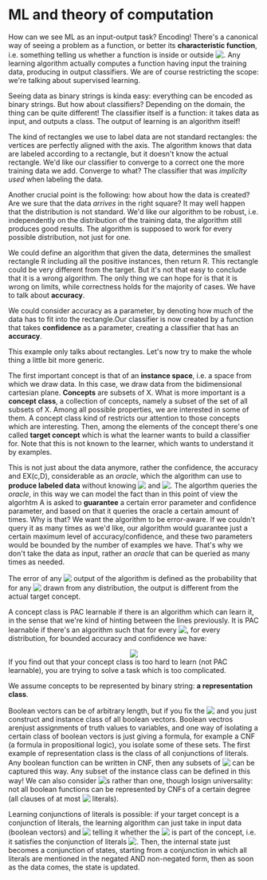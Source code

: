 # ML and theory of computation

How can we see ML as an input-output task? Encoding! There's a canonical way of seeing a problem as a function, or better its **characteristic function**, i.e. something telling us whether a function is inside or outside <!-- $\mathcal{L}$ --> <img style="transform: translateY(0.1em); background: white;" src="https://render.githubusercontent.com/render/math?math=%5Cmathcal%7BL%7D">. Any learning algorithm actually computes a function having input the training data, producing in output classifiers. We are of course restricting the scope: we're talking about supervised learning.

Seeing data as binary strings is kinda easy: everything can be encoded as binary strings. But how about classifiers? Depending on the domain, the thing can be quite different! The classifier itself is a function: it takes data as input, and outputs a class. The output of learning is an algorithm itself!

The kind of rectangles we use to label data are not standard rectangles: the vertices are perfectly aligned with the axis. The algorithm knows that data are labeled according to a rectangle, but it doesn't know the actual rectangle. We'd like our classifier to converge to a correct one the more training data we add. Converge to what? The classifier that was _impliclty used_ when labeling the data.

Another crucial point is the following: how about how the data is created? Are we sure that the data _arrives_ in the right square? It may well happen that the distribution is not standard. We'd like our algorithm to be robust, i.e. independently on the distribution of the training data, the algorithm still produces good results. The algorithm is supposed to work for every possible distribution, not just for one.

We could define an algorithm that given the data, determines the smallest rectangle R including all the positive instances, then return R. This rectangle could be very different from the target. But it's not that easy to conclude that it is a wrong algorithm. The only thing we can hope for is that it is wrong on limits, while correctness holds for the majority of cases. We have to talk about **accuracy**.

We could consider accuracy as a parameter, by denoting how much of the data has to fit into the rectangle.Our classifier is now created by a function that takes **confidence** as a parameter, creating a classifier that has an **accuracy**.

This example only talks about rectangles. Let's now try to make the whole thing a little bit more generic.

The first important concept is that of an **instance space**, i.e. a space from which we draw data. In this case, we draw data from the bidimensional cartesian plane. **Concepts** are subsets of X. What is more important is a **concept class**, a collection of concepts, namely a subset of the set of all subsets of X. Among all possible properties, we are interested in some of them. A concept class kind of restricts our attention to those concepts which are interesting. Then, among the elements of the concept there's one called **target concept** which is what the learner wants to build a classifier for. Note that this is not known to the learner, which wants to understand it by examples.

This is not just about the data anymore, rather the confidence, the accuracy and EX(c,D), considerable as an _oracle_, which the algorithm can use to **produce labeled data** without knowing <!-- $c$ --> <img style="transform: translateY(0.1em); background: white;" src="https://render.githubusercontent.com/render/math?math=c"> and <!-- $D$ --> <img style="transform: translateY(0.1em); background: white;" src="https://render.githubusercontent.com/render/math?math=D">. The algorthm queries the _oracle_, in this way we can model the fact than in this point of view the algorhtm A is asked to **guarantee** a certain error parameter and confidence parameter, and based on that it queries the oracle a certain amount of times. Why is that? We want the algorithm to be error-aware. If we couldn't query it as many times as we'd like, our algorithm would guarantee just a certain maximum level of accuracy/confidence, and these two parameters would be bounded by the number of examples we have. That's why we don't take the data as input, rather an _oracle_ that can be queried as many times as needed.

The error of any <!-- $h$ --> <img style="transform: translateY(0.1em); background: white;" src="https://render.githubusercontent.com/render/math?math=h"> output of the algorithm is defined as the probability that for any <!-- $x$ --> <img style="transform: translateY(0.1em); background: white;" src="https://render.githubusercontent.com/render/math?math=x"> drawn from any distribution, the output is different from the actual target concept.

A concept class is PAC learnable if there is an algorithm which can learn it, in the sense that we're kind of hinting between the lines previously. It is PAC learnable if there's an algorithm such that for every <!-- $c$ --> <img style="transform: translateY(0.1em); background: white;" src="https://render.githubusercontent.com/render/math?math=c">, for every distribution, for bounded accuracy and confidence we have:

<!-- $$
\operatorname{Pr}\left[\operatorname{error}_{\mathbf{D}, c}(\mathcal{A}(E X(c, \mathbf{D}), \varepsilon, \delta))<\varepsilon\right]>1-\delta
$$ -->

<div align="center"><img style="background: white;" src="https://render.githubusercontent.com/render/math?math=%5Coperatorname%7BPr%7D%5Cleft%5B%5Coperatorname%7Berror%7D_%7B%5Cmathbf%7BD%7D%2C%20c%7D(%5Cmathcal%7BA%7D(E%20X(c%2C%20%5Cmathbf%7BD%7D)%2C%20%5Cvarepsilon%2C%20%5Cdelta))%3C%5Cvarepsilon%5Cright%5D%3E1-%5Cdelta"></div>
If you find out that your concept class is too hard to learn (not PAC learnable), you are trying to solve a task which is too complicated.

We assume concepts to be represented by binary string: **a representation class**.

Boolean vectors can be of arbitrary length, but if you fix the <!-- $n$ --> <img style="transform: translateY(0.1em); background: white;" src="https://render.githubusercontent.com/render/math?math=n"> and you just construct and instance class of all boolean vectors. Boolean vectros arenjust assignments of truth values to variables, and one way of isolating a certain class of boolean vectors is just giving a formula, for example a CNF (a formula in propositional logic), you isolate some of these sets. The first example of representation class is the class of all conjunctions of literals. Any boolean function can be written in CNF, then any subsets of <!-- $\{0,1\}$ --> <img style="transform: translateY(0.1em); background: white;" src="https://render.githubusercontent.com/render/math?math=%5C%7B0%2C1%5C%7D"> can be captured this way. Any subset of the instance class can be defined in this way! We can also consider <!-- $kCNF$ --> <img style="transform: translateY(0.1em); background: white;" src="https://render.githubusercontent.com/render/math?math=kCNF">s rather than one, though losign universality: not all boolean functions can be represented by CNFs of a certain degree (all clauses of at most <!-- $k$ --> <img style="transform: translateY(0.1em); background: white;" src="https://render.githubusercontent.com/render/math?math=k"> literals).

Learning conjunctions of literals is possible: if your target concept is a conjunction of literals, the learning algorithm can just take in input data (boolean vectors) and <!-- $b$ --> <img style="transform: translateY(0.1em); background: white;" src="https://render.githubusercontent.com/render/math?math=b"> telling it whether the <!-- $s$ --> <img style="transform: translateY(0.1em); background: white;" src="https://render.githubusercontent.com/render/math?math=s"> is part of the concept, i.e. it satisfies the conjunction of literals <!-- $c$ --> <img style="transform: translateY(0.1em); background: white;" src="https://render.githubusercontent.com/render/math?math=c">. Then, the internal state just becomes a conjunction of states, starting from a conjunction in which all literals are mentioned in the negated AND non-negated form, then as soon as the data comes, the state is updated.
